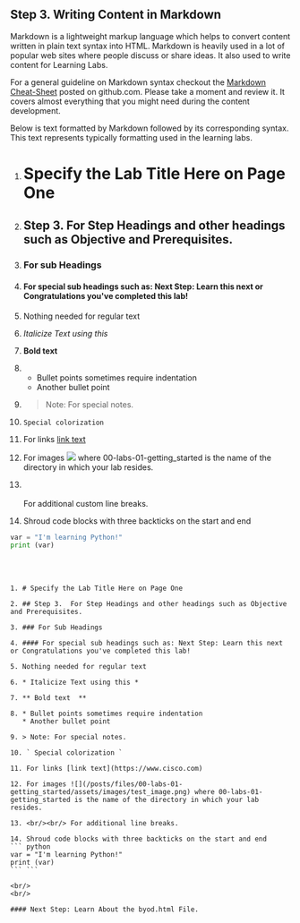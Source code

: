 ## Step 3. Writing Content in Markdown

Markdown is a lightweight markup language which helps to convert content written in plain text syntax into HTML. Markdown is heavily used in a lot of popular web sites where people discuss or share ideas. It also used to write content for Learning Labs.

For a general guideline on Markdown syntax checkout the [Markdown Cheat-Sheet](https://github.com/adam-p/markdown-here/wiki/Markdown-Cheatsheet) posted on github.com. Please take a moment and review it. It covers almost everything that you might need during the content development.

Below is text formatted by Markdown followed by its corresponding syntax. This text represents typically formatting used in the learning labs.

1. # Specify the Lab Title Here on Page One

2. ## Step 3.  For Step Headings and other headings such as Objective and Prerequisites.

3. ### For sub Headings

4. #### For special sub headings such as: Next Step: Learn this next or Congratulations you've completed this lab!

5. Nothing needed for regular text

6. *Italicize Text using this*

7. **Bold text**

8. * Bullet points sometimes require indentation
   * Another bullet point

9. > Note: For special notes.

10. ` Special colorization `

11. For links [link text](https://www.cisco.com)

12. For images ![](/posts/files/00-labs-01-getting_started/assets/images/test_image.png) where 00-labs-01-getting_started is the name of the directory in which your lab resides.

13. <br/><br/>For additional custom line breaks.

14. Shroud code blocks with three backticks on the start and end
``` python
var = "I'm learning Python!"
print (var)
```
<br/>
<br/>


```
1. # Specify the Lab Title Here on Page One

2. ## Step 3.  For Step Headings and other headings such as Objective and Prerequisites.

3. ### For Sub Headings

4. #### For special sub headings such as: Next Step: Learn this next or Congratulations you've completed this lab!

5. Nothing needed for regular text

6. * Italicize Text using this *

7. ** Bold text  **

8. * Bullet points sometimes require indentation
   * Another bullet point

9. > Note: For special notes.

10. ` Special colorization `

11. For links [link text](https://www.cisco.com)

12. For images ![](/posts/files/00-labs-01-getting_started/assets/images/test_image.png) where 00-labs-01-getting_started is the name of the directory in which your lab resides.

13. <br/><br/> For additional line breaks.

14. Shroud code blocks with three backticks on the start and end
``` python
var = "I'm learning Python!"
print (var)
``` ```

<br/>
<br/>

#### Next Step: Learn About the byod.html File.
